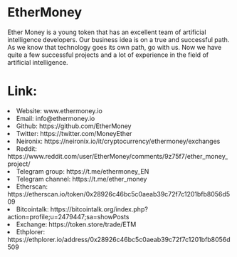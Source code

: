 # EtherMoney

Ether Money is a young token that has an excellent team of artificial intelligence developers. Our business idea is on a true and successful path. As we know that technology goes its own path, go with us. Now we have quite a few successful projects and a lot of experience in the field of artificial intelligence.

# Link:

<li>Website: www.ethermoney.io
<li>Email: info@ethermoney.io
<li>Github: https://github.com/EtherMoney
<li>Twitter: https://twitter.com/MoneyEther
<li>Neironix: https://neironix.io/it/cryptocurrency/ethermoney/exchanges
<li>Reddit: https://www.reddit.com/user/EtherMoney/comments/9z75f7/ether_money_project/
<li>Telegram group: https://t.me/ethermoney_EN
<li>Telegram channel: https://t.me/ether_money
<li>Etherscan: https://etherscan.io/token/0x28926c46bc5c0aeab39c72f7c1201bfb8056d509
<li>Bitcointalk: https://bitcointalk.org/index.php?action=profile;u=2479447;sa=showPosts
<li>Exchange: https://token.store/trade/ETM
<li>Ethplorer: https://ethplorer.io/address/0x28926c46bc5c0aeab39c72f7c1201bfb8056d509

